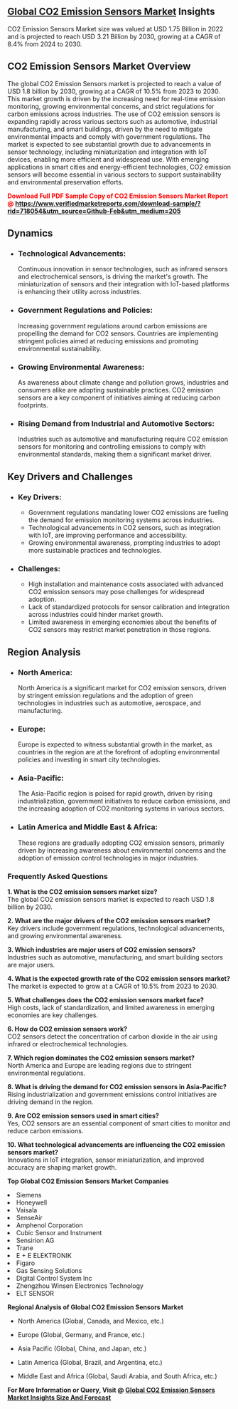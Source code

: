 <h2><a href="https://www.verifiedmarketreports.com/download-sample/?rid=718054&amp;utm_source=Github&amp;utm_medium=205" target="_blank">Global CO2 Emission Sensors Market</a> Insights</h2><p>CO2 Emission Sensors Market size was valued at USD 1.75 Billion in 2022 and is projected to reach USD 3.21 Billion by 2030, growing at a CAGR of 8.4% from 2024 to 2030.</p><p><h2>CO2 Emission Sensors Market Overview</h2> <p>The global CO2 Emission Sensors market is projected to reach a value of USD 1.8 billion by 2030, growing at a CAGR of 10.5% from 2023 to 2030. This market growth is driven by the increasing need for real-time emission monitoring, growing environmental concerns, and strict regulations for carbon emissions across industries. The use of CO2 emission sensors is expanding rapidly across various sectors such as automotive, industrial manufacturing, and smart buildings, driven by the need to mitigate environmental impacts and comply with government regulations. The market is expected to see substantial growth due to advancements in sensor technology, including miniaturization and integration with IoT devices, enabling more efficient and widespread use. With emerging applications in smart cities and energy-efficient technologies, CO2 emission sensors will become essential in various sectors to support sustainability and environmental preservation efforts.</p> <p><strong><p><span class=""><span style="color: #ff0000;"><strong>Download Full PDF Sample Copy of CO2 Emission Sensors Market Report</strong> @ </span><a href="https://www.verifiedmarketreports.com/download-sample/?rid=718054&amp;utm_source=Github-Feb&amp;utm_medium=205" target="_blank">https://www.verifiedmarketreports.com/download-sample/?rid=718054&amp;utm_source=Github-Feb&amp;utm_medium=205</a></span></p></strong></p> <h2>Dynamics</h2> <ul> <li><h3>Technological Advancements:</h3> Continuous innovation in sensor technologies, such as infrared sensors and electrochemical sensors, is driving the market's growth. The miniaturization of sensors and their integration with IoT-based platforms is enhancing their utility across industries.</li> <li><h3>Government Regulations and Policies:</h3> Increasing government regulations around carbon emissions are propelling the demand for CO2 sensors. Countries are implementing stringent policies aimed at reducing emissions and promoting environmental sustainability.</li> <li><h3>Growing Environmental Awareness:</h3> As awareness about climate change and pollution grows, industries and consumers alike are adopting sustainable practices. CO2 emission sensors are a key component of initiatives aiming at reducing carbon footprints.</li> <li><h3>Rising Demand from Industrial and Automotive Sectors:</h3> Industries such as automotive and manufacturing require CO2 emission sensors for monitoring and controlling emissions to comply with environmental standards, making them a significant market driver.</li> </ul> <h2>Key Drivers and Challenges</h2> <ul> <li><h3>Key Drivers:</h3> <ul> <li>Government regulations mandating lower CO2 emissions are fueling the demand for emission monitoring systems across industries.</li> <li>Technological advancements in CO2 sensors, such as integration with IoT, are improving performance and accessibility.</li> <li>Growing environmental awareness, prompting industries to adopt more sustainable practices and technologies.</li> </ul> </li> <li><h3>Challenges:</h3> <ul> <li>High installation and maintenance costs associated with advanced CO2 emission sensors may pose challenges for widespread adoption.</li> <li>Lack of standardized protocols for sensor calibration and integration across industries could hinder market growth.</li> <li>Limited awareness in emerging economies about the benefits of CO2 sensors may restrict market penetration in those regions.</li> </ul> </li> </ul> <h2>Region Analysis</h2> <ul> <li><h3>North America:</h3> North America is a significant market for CO2 emission sensors, driven by stringent emission regulations and the adoption of green technologies in industries such as automotive, aerospace, and manufacturing.</li> <li><h3>Europe:</h3> Europe is expected to witness substantial growth in the market, as countries in the region are at the forefront of adopting environmental policies and investing in smart city technologies.</li> <li><h3>Asia-Pacific:</h3> The Asia-Pacific region is poised for rapid growth, driven by rising industrialization, government initiatives to reduce carbon emissions, and the increasing adoption of CO2 monitoring systems in various sectors.</li> <li><h3>Latin America and Middle East & Africa:</h3> These regions are gradually adopting CO2 emission sensors, primarily driven by increasing awareness about environmental concerns and the adoption of emission control technologies in major industries.</li> </ul> <h3>Frequently Asked Questions</h3> <p><strong>1. What is the CO2 emission sensors market size?</strong><br> The global CO2 emission sensors market is expected to reach USD 1.8 billion by 2030.</p> <p><strong>2. What are the major drivers of the CO2 emission sensors market?</strong><br> Key drivers include government regulations, technological advancements, and growing environmental awareness.</p> <p><strong>3. Which industries are major users of CO2 emission sensors?</strong><br> Industries such as automotive, manufacturing, and smart building sectors are major users.</p> <p><strong>4. What is the expected growth rate of the CO2 emission sensors market?</strong><br> The market is expected to grow at a CAGR of 10.5% from 2023 to 2030.</p> <p><strong>5. What challenges does the CO2 emission sensors market face?</strong><br> High costs, lack of standardization, and limited awareness in emerging economies are key challenges.</p> <p><strong>6. How do CO2 emission sensors work?</strong><br> CO2 sensors detect the concentration of carbon dioxide in the air using infrared or electrochemical technologies.</p> <p><strong>7. Which region dominates the CO2 emission sensors market?</strong><br> North America and Europe are leading regions due to stringent environmental regulations.</p> <p><strong>8. What is driving the demand for CO2 emission sensors in Asia-Pacific?</strong><br> Rising industrialization and government emissions control initiatives are driving demand in the region.</p> <p><strong>9. Are CO2 emission sensors used in smart cities?</strong><br> Yes, CO2 sensors are an essential component of smart cities to monitor and reduce carbon emissions.</p> <p><strong>10. What technological advancements are influencing the CO2 emission sensors market?</strong><br> Innovations in IoT integration, sensor miniaturization, and improved accuracy are shaping market growth.</p> </p><p><strong>Top Global CO2 Emission Sensors Market Companies</strong></p><div data-test-id=""><p><li>Siemens</li><li> Honeywell</li><li> Vaisala</li><li> SenseAir</li><li> Amphenol Corporation</li><li> Cubic Sensor and Instrument</li><li> Sensirion AG</li><li> Trane</li><li> E + E ELEKTRONIK</li><li> Figaro</li><li> Gas Sensing Solutions</li><li> Digital Control System Inc</li><li> Zhengzhou Winsen Electronics Technology</li><li> ELT SENSOR</li></p><div><strong>Regional Analysis of&nbsp;Global CO2 Emission Sensors Market</strong></div><ul><li dir="ltr"><p dir="ltr">North America&nbsp;(Global, Canada, and Mexico, etc.)</p></li><li dir="ltr"><p dir="ltr">Europe (Global, Germany, and France, etc.)</p></li><li dir="ltr"><p dir="ltr">Asia Pacific&nbsp;(Global, China, and Japan, etc.)</p></li><li dir="ltr"><p dir="ltr">Latin America&nbsp;(Global, Brazil, and Argentina, etc.)</p></li><li dir="ltr">Middle East and Africa&nbsp;(Global, Saudi Arabia, and South Africa, etc.)</li></ul><p><strong>For More Information or Query, Visit @&nbsp;</strong><strong><a href="https://www.verifiedmarketreports.com/product/co2-emission-sensors-market/?utm_source=Github&amp;utm_medium=205" target="_blank">Global CO2 Emission Sensors Market Insights Size And Forecast</a></strong></p></div>
